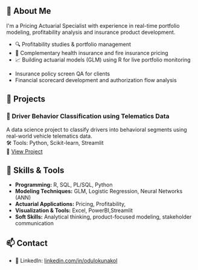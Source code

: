 ## 🧾 About Me

I'm a Pricing Actuarial Specialist with experience in real-time portfolio modeling, profitability analysis and insurance product development.  

<ul style="margin-top: 0; margin-bottom: 0;">
  <li>🔍 Profitability studies & portfolio management</li>
  <li>🏥 Complementary health insurance and fire insurance pricing</li>
  <li>📈 Building actuarial models (GLM) using R for live portfolio monitoring</li>
</ul>

- Insurance policy screen QA for clients 
- Financial scorecard development and authorization flow analysis

## 💼 Projects
### 🚙 Driver Behavior Classification using Telematics Data  
A data science project to classify drivers into behavioral segments using real-world vehicle telematics data.  
🛠 Tools: Python, Scikit-learn, Streamlit  
🔗 [View Project](https://github.com/odul-okunakol/driver-behavior-analysis-telematics)

## 🧠 Skills & Tools
- **Programming:** R, SQL, PL/SQL, Python  
- **Modeling Techniques:** GLM, Logistic Regression, Neural Networks (ANN)  
- **Actuarial Applications:** Pricing, Profitability,
- **Visualization & Tools:** Excel, PowerBI,Streamlit  
- **Soft Skills:** Analytical thinking, product-focused modeling, stakeholder communication

## 📫 Contact
- 💼 LinkedIn: [linkedin.com/in/odulokunakol](https://www.linkedin.com/in/%C3%B6d%C3%BCl-okunakol/)
  

